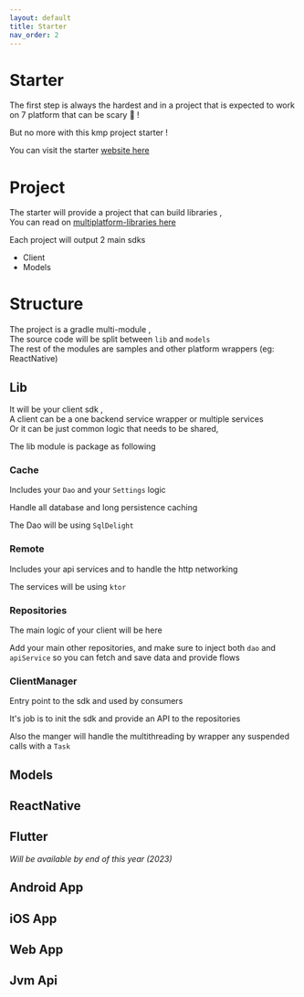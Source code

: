 ```yaml
---
layout: default
title: Starter
nav_order: 2
---
```


# Starter

The first step is always the hardest and in a project that is expected to work on 7 platform that can be scary 😬 ! 

But no more with this kmp project starter !

You can visit the starter [website here](https://kmp-starter.telereso.io/)

# Project  
The starter will provide a project that can build libraries ,
<br>
You can read on [multiplatform-libraries here](https://kotlinlang.org/docs/multiplatform.html#multiplatform-libraries)

Each project will output 2 main sdks 

* Client
* Models

# Structure  

The project is a gradle multi-module , <br>
The source code will be split between `lib` and `models` <br>
The rest of the modules are samples and other platform wrappers (eg: ReactNative)

## Lib

It will be your client sdk , <br>
A client can be a one backend service wrapper or multiple services <br>
Or it can be just common logic that needs to be shared,


The lib module is package as following

### Cache

Includes your `Dao` and your `Settings` logic 


Handle all database and long persistence caching

The Dao will be using `SqlDelight`


### Remote
Includes your api services and to handle the http networking 

The services will be using `ktor`

### Repositories
The main logic of your client will be here 


Add your main other repositories, and make sure to inject both `dao` and `apiService`
so you can fetch and save data and provide flows 

### ClientManager
Entry point to the sdk and used by consumers 


It's job is to init the sdk and provide an API to the repositories 


Also the manger will handle the multithreading by wrapper any suspended calls with a `Task`

## Models

## ReactNative
## Flutter
_Will be available by end of this year (2023)_
## Android App
## iOS App
## Web App
## Jvm Api


